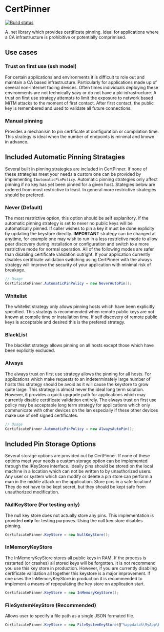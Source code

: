 # CertPinner
[![Build status](https://ci.appveyor.com/api/projects/status/h6a9xeaklghs37nv/branch/development?svg=true)](https://ci.appveyor.com/project/jmaxxz/certpinner/branch/development)

A .net library which provides certificate pinning. Ideal for applications where a CA infrastructure is prohibitive or potentially comprimised.

## Use cases

### Trust on first use (ssh model)
For certain applications and environments it is difficult to role out and maintain a CA based infrastructure. Particularly for applications made up of several non-internet facing devices. Often times individuals deploying these environments are not technically savy or do not have a pki infrastructure. A trust on first use strategy attempts to limit the exposure to network based MiTM attacks to the moment of first contact. After first contact, the public key is remembered and used to validate all future connections.

### Manual pinning
Provides a mechanism to pin certificate at configuration or compilation time. This strategy is ideal when the number of endpoints is minimal and known in advance.


## Included Automatic Pinning Stratagies

Several built in pinning strategies are included in CertPinner. If none of these strategies meet your needs a custom one can be provided by implementing `IAutomaticPinPolicy`. Automatic pinning strategies only affect pinning if no key has yet been pinned for a given host. Stategies below are ordered from most restrictive to least. In general more restrictive strategies should be prefered.

### Never (Default)

The most restrictive option, this option should be self explanitory. If the automatic pinning strategy is set to never no public keys will be automatically pinned. If caller wishes to pin a key it must be done explicity by updating the keystore directly. **IMPORTANT** strategy can be changed at anytime, for example one may wish to run in a less restrictive mode to allow peer discovery during installation or configuration and switch to a more restrictive mode for normal operation. All of the following modes are safer than disabling certificate validation outright. If your application currently disables certificate validation switching using CertPinner with the always strategy will improve the security of your application with minimal risk of breakage.

```csharp
// Usage
CertificatePinner.AutomaticPinPolicy = new NeverAutoPin();
```

### Whitelist

The whitelist strategy only allows pinning hosts which have been explicitly specified. This strategy is recommended when remote public keys are not known at compile time or installation time. If self discovery of remote public keys is acceptable and desired this is the prefered strategy.


### BlackList

The blacklist strategy allows pinning on all hosts except those which have been explicitly excluded.


### Always

The always trust on first use strategy allows the pinning for all hosts. For applications which make requests to an indeterminately large number of hosts this strategy should be avoid as it will cause the keystore to grow quite large. This strategy is almost never the ideal long term solution. However, it provides a quick upgrade path for applications which may currently disable certificate validation entirely. The always trust on first use policy may be acceptable long term strategy for applications which only communicate with other devices on the lan especially if these other devices make use of self signed certificates.

```csharp
// Usage
CertificatePinner.AutomaticPinPolicy = new AlwaysAutoPin();
```


## Included Pin Storage Options

Several storage options are provided out by CertPinner. If none of these options meet your needs a custom storage option can be implemented through the IKeyStore interface. Ideally pins should be stored on the local machine in a location which can not be written to by unauthorized users. Any user or system which can modify or delete a pin store can perform a man in the middle attack on the application. Store pins in a safe location! They do not have to be kept secret, but they should be kept safe from unauthorized modification.


### NullKeyStore (For testing only)

The null key store does not actually store any pins. This implementation is provided **only** for testing purposes. Using the null key store disables pinning.
```csharp
CertificatePinner.KeyStore = new NullKeyStore();
```

### InMemoryKeyStore

The InMemoryKeyStore stores all public keys in RAM. If the process is restarted (or crashes) all stored keys will be forgotten. It is not recommend you use this key store in production. However, if you are currently disabling certificate validation all together this keystore is a major improvement. If one uses the InMemoryKeyStore in production it is recommended to implement a means of repopulating the key store on application start.

```csharp
CertificatePinner.KeyStore = new InMemoryKeyStore();
```

### FileSystemKeyStore (Recommended)

Allows user to specify a file path as a single JSON formated file.
```csharp
CertificatePinner.KeyStore = new FileSystemKeyStore(@"%appdata%\MyApp\PinnedKeys.json");
```
